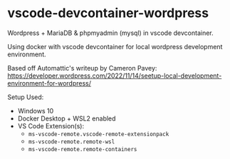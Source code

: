 # vscode-devcontainer-wordpress
Wordpress + MariaDB &amp; phpmyadmin (mysql) in vscode devcontainer.

Using docker with vscode devcontainer for local wordpress development environment.

Based off Automattic's writeup by Cameron Pavey: https://developer.wordpress.com/2022/11/14/seetup-local-development-environment-for-wordpress/

Setup Used:
- Windows 10
- Docker Desktop + WSL2 enabled
- VS Code Extension(s): 
    - `ms-vscode-remote.vscode-remote-extensionpack`
    - `ms-vscode-remote.remote-wsl`
    - `ms-vscode-remote.remote-containers`
